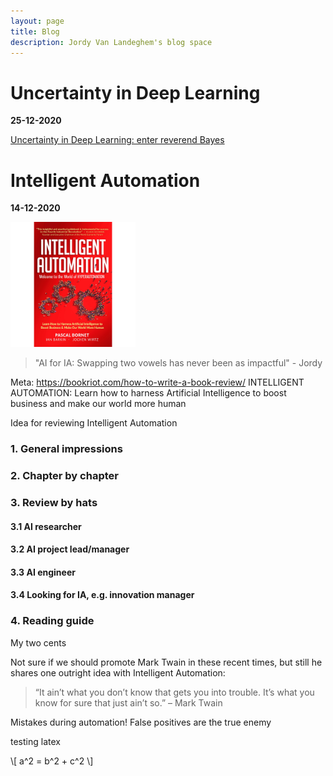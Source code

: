 ```yaml
---
layout: page
title: Blog
description: Jordy Van Landeghem's blog space
---
```


# Uncertainty in Deep Learning
**25-12-2020**

<a href="uncertainty-blog.md/">Uncertainty in Deep Learning: enter reverend Bayes</a>


# Intelligent Automation
**14-12-2020**

<img src="../assets/IA-cover.jpg" width="200" height="200">


> "AI for IA: Swapping two vowels has never been as impactful" - Jordy

Meta: https://bookriot.com/how-to-write-a-book-review/
INTELLIGENT AUTOMATION: Learn how to harness Artificial Intelligence to boost business and make our world more human


Idea for reviewing Intelligent Automation

### 1. General impressions

### 2. Chapter by chapter

### 3. Review by hats
#### 3.1 AI researcher 

#### 3.2 AI project lead/manager

#### 3.3 AI engineer

#### 3.4 Looking for IA, e.g. innovation manager


### 4. Reading guide 


My two cents

Not sure if we should promote Mark Twain in these recent times, but still he shares one outright idea with Intelligent Automation: 

> “It ain’t what you don’t know that gets you into trouble. It’s what you know for sure that just ain’t so.” – Mark Twain

Mistakes during automation! 
False positives are the true enemy

testing latex

\\[ a^2 = b^2 + c^2 \\]

